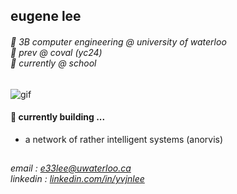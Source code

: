 ## eugene lee
###### 🪿 3B computer engineering @ university of waterloo <br> 💼 prev @ coval (yc24) <br> 🌱 currently @ school

![gif](https://pa1.aminoapps.com/6782/af5ace54dc2f7a01bec7f9882c8e36e5a75a2841_hq.gif)

#### 🔭 currently building ...
- a network of rather intelligent systems (anorvis)

## 
###### email : [e33lee@uwaterloo.ca](mailto:e33lee@uwaterloo.ca) <br> linkedin : [linkedin.com/in/yvjnlee](https://www.linkedin.com/in/yvjnlee/)
